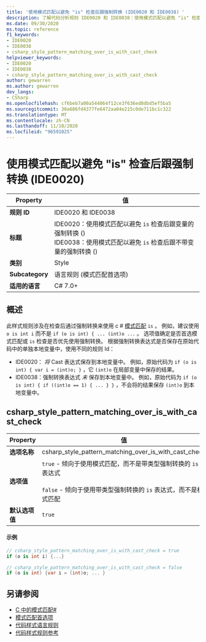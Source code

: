 ```yaml
---
title: '使用模式匹配以避免 "is" 检查后跟强制转换 (IDE0020 和 IDE0038) '
description: 了解代码分析规则 IDE0020 和 IDE0038：使用模式匹配以避免 "is" 检查后跟强制转换
ms.date: 09/30/2020
ms.topic: reference
f1_keywords:
- IDE0020
- IDE0038
- csharp_style_pattern_matching_over_is_with_cast_check
helpviewer_keywords:
- IDE0020
- IDE0038
- csharp_style_pattern_matching_over_is_with_cast_check
author: gewarren
ms.author: gewarren
dev_langs:
- CSharp
ms.openlocfilehash: cf6beb7a00a544864f12ce3f636ed8dbd5ef5ba5
ms.sourcegitcommit: 30a686fd4377fe6472aa04e215c0de711bc1c322
ms.translationtype: MT
ms.contentlocale: zh-CN
ms.lasthandoff: 11/10/2020
ms.locfileid: "96591025"
---
```

# <a name="use-pattern-matching-to-avoid-is-check-followed-by-a-cast-ide0020"></a>使用模式匹配以避免 "is" 检查后跟强制转换 (IDE0020) 

|Property|值|
|-|-|
| **规则 ID** | IDE0020 和 IDE0038 |
| **标题** | IDE0020：使用模式匹配以避免 `is` 检查后跟变量的强制转换 () <br/> IDE0038：使用模式匹配以避免 `is` 检查后跟不带变量的强制转换 ()  |
| **类别** | Style |
| **Subcategory** | 语言规则 (模式匹配首选项)  |
| **适用的语言** | C# 7.0+ |

## <a name="overview"></a>概述

此样式规则涉及在检查后通过强制转换来使用 c # [模式匹配](../../../csharp/pattern-matching.md) `is` 。 例如，建议使用 `o is int i` 而不是 `if (o is int) { ... (int)o ...` 。 选项值确定是否首选模式匹配或 `is` 检查是否优先使用强制转换。 根据强制转换表达式是否保存在原始代码中的单独本地变量中，使用不同的规则 Id：

- IDE0020： _将_ Cast 表达式保存到本地变量中。 例如，原始代码为 `if (o is int) { var i = (int)o; }` ，它 `(int)o` 在局部变量中保存的结果。
- IDE0038：强制转换表达式 _未_ 保存到本地变量中。 例如，原始代码为 `if (o is int) { if ((int)o == 1) { ... } }` ，不会将的结果保存 `(int)o` 到本地变量中。

## <a name="csharp_style_pattern_matching_over_is_with_cast_check"></a>csharp_style_pattern_matching_over_is_with_cast_check

|Property|值|
|-|-|
| **选项名称** | csharp_style_pattern_matching_over_is_with_cast_check
| **选项值** | `true` - 倾向于使用模式匹配，而不是带类型强制转换的 `is` 表达式<br /><br />`false` - 倾向于使用带类型强制转换的 `is` 表达式，而不是模式匹配 |
| **默认选项值** | `true` |

#### <a name="example"></a>示例

```csharp
// csharp_style_pattern_matching_over_is_with_cast_check = true
if (o is int i) {...}

// csharp_style_pattern_matching_over_is_with_cast_check = false
if (o is int) {var i = (int)o; ... }
```

## <a name="see-also"></a>另请参阅

- [C 中的模式匹配#](../../../csharp/pattern-matching.md)
- [模式匹配首选项](pattern-matching-preferences.md)
- [代码样式语言规则](language-rules.md)
- [代码样式规则参考](index.md)
